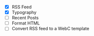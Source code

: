 - [x] RSS Feed
- [x] Typography
- [ ] Recent Posts
- [ ] Format HTML
- [ ] Convert RSS feed to a WebC template
